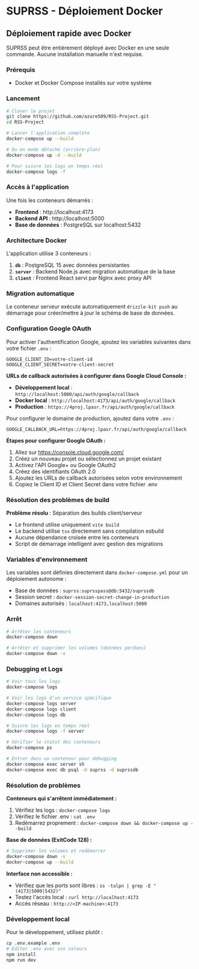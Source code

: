 # SUPRSS - Déploiement Docker

## Déploiement rapide avec Docker

SUPRSS peut être entièrement déployé avec Docker en une seule commande. Aucune installation manuelle n'est requise.

### Prérequis

- Docker et Docker Compose installés sur votre système

### Lancement

```bash
# Cloner le projet
git clone https://github.com/azure509/RSS-Project.git
cd RSS-Project

# Lancer l'application complète
docker-compose up --build

# Ou en mode détaché (arrière-plan)
docker-compose up -d --build

# Pour suivre les logs en temps réel
docker-compose logs -f
```

### Accès à l'application

Une fois les conteneurs démarrés :

- **Frontend** : http://localhost:4173
- **Backend API** : http://localhost:5000
- **Base de données** : PostgreSQL sur localhost:5432

### Architecture Docker

L'application utilise 3 conteneurs :

1. **`db`** : PostgreSQL 15 avec données persistantes
2. **`server`** : Backend Node.js avec migration automatique de la base
3. **`client`** : Frontend React servi par Nginx avec proxy API

### Migration automatique

Le conteneur serveur exécute automatiquement `drizzle-kit push` au démarrage pour créer/mettre à jour le schéma de base de données.

### Configuration Google OAuth

Pour activer l'authentification Google, ajoutez les variables suivantes dans votre fichier `.env` :

```env
GOOGLE_CLIENT_ID=votre-client-id
GOOGLE_CLIENT_SECRET=votre-client-secret
```

**URLs de callback autorisées à configurer dans Google Cloud Console :**

- **Développement local** : `http://localhost:5000/api/auth/google/callback`
- **Docker local** : `http://localhost:4173/api/auth/google/callback`
- **Production** : `https://4proj.lpasr.fr/api/auth/google/callback`

Pour configurer le domaine de production, ajoutez dans votre `.env` :
```env
GOOGLE_CALLBACK_URL=https://4proj.lpasr.fr/api/auth/google/callback
```

**Étapes pour configurer Google OAuth :**

1. Allez sur https://console.cloud.google.com/
2. Créez un nouveau projet ou sélectionnez un projet existant
3. Activez l'API Google+ ou Google OAuth2
4. Créez des identifiants OAuth 2.0
5. Ajoutez les URLs de callback autorisées selon votre environnement
6. Copiez le Client ID et Client Secret dans votre fichier .env

### Résolution des problèmes de build

**Problème résolu** : Séparation des builds client/serveur
- Le frontend utilise uniquement `vite build` 
- Le backend utilise `tsx` directement sans compilation esbuild
- Aucune dépendance croisée entre les conteneurs
- Script de démarrage intelligent avec gestion des migrations

### Variables d'environnement

Les variables sont définies directement dans `docker-compose.yml` pour un déploiement autonome :

- Base de données : `suprss:suprsspass@db:5432/suprssdb`
- Session secret : `docker-session-secret-change-in-production`
- Domaines autorisés : `localhost:4173,localhost:5000`

### Arrêt

```bash
# Arrêter les conteneurs
docker-compose down

# Arrêter et supprimer les volumes (données perdues)
docker-compose down -v
```

### Debugging et Logs

```bash
# Voir tous les logs
docker-compose logs

# Voir les logs d'un service spécifique
docker-compose logs server
docker-compose logs client
docker-compose logs db

# Suivre les logs en temps réel
docker-compose logs -f server

# Vérifier le statut des conteneurs
docker-compose ps

# Entrer dans un conteneur pour debugging
docker-compose exec server sh
docker-compose exec db psql -U suprss -d suprssdb
```

### Résolution de problèmes

**Conteneurs qui s'arrêtent immédiatement :**
1. Vérifiez les logs : `docker-compose logs`
2. Vérifiez le fichier .env : `cat .env`
3. Redémarrez proprement : `docker-compose down && docker-compose up --build`

**Base de données (ExitCode 128) :**
```bash
# Supprimer les volumes et redémarrer
docker-compose down -v
docker-compose up --build
```

**Interface non accessible :**
- Vérifiez que les ports sont libres : `ss -tulpn | grep -E "(4173|5000|5432)"`
- Testez l'accès local : `curl http://localhost:4173`
- Accès réseau : `http://<IP-machine>:4173`

### Développement local

Pour le développement, utilisez plutôt :

```bash
cp .env.example .env
# Éditer .env avec vos valeurs
npm install
npm run dev
```